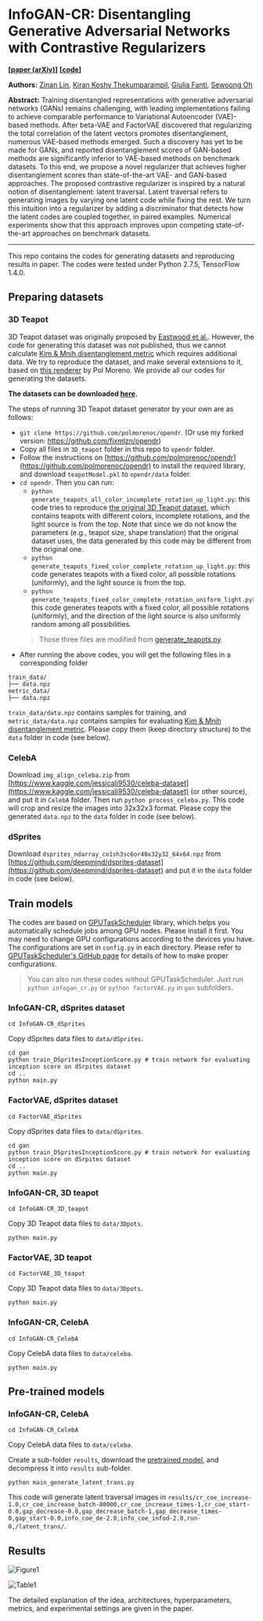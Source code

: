# InfoGAN-CR: Disentangling Generative Adversarial Networks with Contrastive Regularizers

**[[paper (arXiv)](https://arxiv.org/abs/1906.06034)]**
**[[code](https://github.com/fjxmlzn/InfoGAN-CR)]**


**Authors:** [Zinan Lin](http://www.andrew.cmu.edu/user/zinanl/), [Kiran Koshy Thekumparampil](https://scholar.google.com/citations?user=0gJQCIgAAAAJ&hl=en), [Giulia Fanti](https://www.andrew.cmu.edu/user/gfanti/), [Sewoong Oh](https://homes.cs.washington.edu/~sewoong/)

**Abstract:** Training disentangled representations with generative adversarial networks (GANs) remains challenging, with leading implementations failing to achieve comparable performance to Variational Autoencoder (VAE)-based methods. After beta-VAE and FactorVAE discovered that regularizing the total correlation of the latent vectors promotes disentanglement, numerous VAE-based methods emerged. Such a discovery has yet to be made for GANs, and reported disentanglement scores of GAN-based methods are significantly inferior to VAE-based methods on benchmark datasets. To this end, we propose a novel regularizer that achieves higher disentanglement scores than state-of-the-art VAE- and GAN-based approaches. The proposed contrastive regularizer is inspired by a natural notion of disentanglement: latent traversal. Latent traversal refers to generating images by varying one latent code while fixing the rest. We turn this intuition into a regularizer by adding a discriminator that detects how the latent codes are coupled together, in paired examples. Numerical experiments show that this approach improves upon competing state-of-the-art approaches on benchmark datasets. 

---
This repo contains the codes for generating datasets and reproducing results in paper. The codes were tested under Python 2.7.5, TensorFlow 1.4.0.

## Preparing datasets

### 3D Teapot
3D Teapot dataset was originally proposed by [Eastwood et al.](https://openreview.net/pdf?id=By-7dz-AZ). However, the code for generating this dataset was not published, thus we cannot calculate [Kim & Mnih disentanglement metric](https://arxiv.org/pdf/1802.05983) which requires additional data. We try to reproduce the dataset, and make several extensions to it, based on [this renderer](https://github.com/polmorenoc/opendr) by Pol Moreno. We provide all our codes for generating the datasets. 

**The datasets can be downloaded [here](https://drive.google.com/drive/folders/1tyTgGZ4Yb2hXCLoXxvUZPJ-y3pFd4I_E?usp=sharing).**

The steps of running 3D Teapot dataset generator by your own are as follows:

* `git clone https://github.com/polmorenoc/opendr`. (Or use my forked version: https://github.com/fjxmlzn/opendr)
* Copy all files in `3D_teapot` folder in this repo to `opendr` folder.
* Follow the instructions on [https://github.com/polmorenoc/opendr](https://github.com/polmorenoc/opendr) to install the required library, and download `teapotModel.pkl` to `opendr/data` folder.
* `cd opendr`. Then you can run:
	* `python generate_teapots_all_color_incomplete_rotation_up_light.py`: this code tries to reproduce [the original 3D Teapot dataset](https://github.com/cianeastwood/qedr), which contains teapots with different colors, incomplete rotations, and the light source is from the top. Note that since we do not know the parameters (e.g., teapot size, shape translation) that the original dataset uses, the data generated by this code may be different from the original one. 
	* `python generate_teapots_fixed_color_complete_rotation_up_light.py`: this code generates teapots with a fixed color, all possible rotations (uniformly), and the light source is from the top.
	* `python generate_teapots_fixed_color_complete_rotation_uniform_light.py`: this code generates teapots with a fixed color, all possible rotations (uniformly), and the direction of the light source is also uniformly random among all possibilities.
	> Those three files are modified from [generate_teapots.py](https://github.com/polmorenoc/opendr/blob/master/generate_teapots.py).
* After running the above codes, you will get the following files in a corresponding folder

```
train_data/
├── data.npz
metric_data/
├── data.npz
```
`train_data/data.npz` contains samples for training, and `metric_data/data.npz` contains samples for evaluating [Kim & Mnih disentanglement metric](https://arxiv.org/pdf/1802.05983). Please copy them (keep directory structure) to the `data` folder in code (see below).



### CelebA
Download `img_align_celeba.zip` from [https://www.kaggle.com/jessicali9530/celeba-dataset](https://www.kaggle.com/jessicali9530/celeba-dataset) (or other source), and put it in `CelebA` folder. Then run `python process_celeba.py`. This code will crop and resize the images into 32x32x3 format. Please copy the generated `data.npz` to the `data` folder in code (see below).


### dSprites
Download `dsprites_ndarray_co1sh3sc6or40x32y32_64x64.npz` from [https://github.com/deepmind/dsprites-dataset](https://github.com/deepmind/dsprites-dataset) and put it in the `data` folder in code (see below).

## Train models
The codes are based on [GPUTaskScheduler](https://github.com/fjxmlzn/GPUTaskScheduler) library, which helps you automatically schedule jobs among GPU nodes. Please install it first. You may need to change GPU configurations according to the devices you have. The configurations are set in `config.py` in each directory. Please refer to [GPUTaskScheduler's GitHub page](https://github.com/fjxmlzn/GPUTaskScheduler) for details of how to make proper configurations.

> You can also run these codes without GPUTaskScheduler. Just run `python infogan_cr.py` or `python factorVAE.py` in `gan` subfolders.

### InfoGAN-CR, dSprites dataset
```
cd InfoGAN-CR_dSprites
```
Copy dSprites data files to `data/dSprites`.

```
cd gan
python train_DSpritesInceptionScore.py # train network for evaluating inception score on dSrpites dataset
cd ..
python main.py
```

### FactorVAE, dSprites dataset
```
cd FactorVAE_dSprites
```
Copy dSprites data files to `data/dSprites`.

```
cd gan
python train_DSpritesInceptionScore.py # train network for evaluating inception score on dSrpites dataset
cd ..
python main.py
```

### InfoGAN-CR, 3D teapot
```
cd InfoGAN-CR_3D_teapot
```
Copy 3D Teapot data files to `data/3Dpots`.

```
python main.py
```

### FactorVAE, 3D teapot
```
cd FactorVAE_3D_teapot
```
Copy 3D Teapot data files to `data/3Dpots`.

```
python main.py
```

### InfoGAN-CR, CelebA
```
cd InfoGAN-CR_CelebA
```
Copy CelebA data files to `data/celeba`.

```
python main.py
```

## Pre-trained models
### InfoGAN-CR, CelebA
```
cd InfoGAN-CR_CelebA
```
Copy CelebA data files to `data/celeba`.

Create a sub-folder `results`, download the [pretrained model](https://drive.google.com/file/d/1-g6C-uug36rg0gZi1ESI6G2YuOC4H7l3/view?usp=sharing), and decompress it into `results` sub-folder.

```
python main_generate_latent_trans.py
```
This code will generate latent traversal images in `results/cr_coe_increase-1.0,cr_coe_increase_batch-80000,cr_coe_increase_times-1,cr_coe_start-0.0,gap_decrease-0.0,gap_decrease_batch-1,gap_decrease_times-0,gap_start-0.0,info_coe_de-2.0,info_coe_infod-2.0,run-0,/latent_trans/`.

## Results
![Figure1](results/Figure1.png)

![Table1](results/Table1.png)

The detailed explanation of the idea, architectures, hyperparameters, metrics, and experimental settings are given in the paper.
